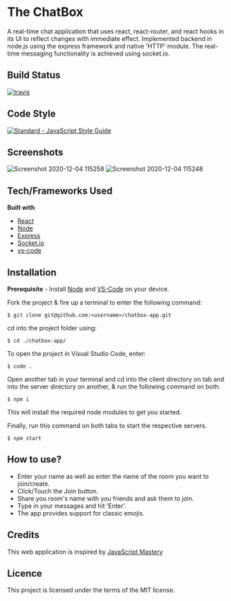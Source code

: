 # The ChatBox

A real-time chat application that uses react, react-router, and react hooks in its UI to reflect changes with immediate effect. Implemented backend in node.js using the express framework and native 'HTTP' module. The real-time messaging functionality is achieved using socket.io.

## Build Status

<a href="https://travis-ci.org/standard/standard"><img src="https://img.shields.io/travis/standard/standard/master.svg" alt="travis"></a>

## Code Style

<a href="https://standardjs.com"><img src="https://img.shields.io/badge/code_style-standard-brightgreen.svg" alt="Standard - JavaScript Style Guide"></a>

## Screenshots

![Screenshot 2020-12-04 115258](https://user-images.githubusercontent.com/56535991/101129787-48a07880-3628-11eb-9692-880ce6aaa0ba.png)
![Screenshot 2020-12-04 115248](https://user-images.githubusercontent.com/56535991/101129815-56ee9480-3628-11eb-9d19-32ce3e7458b1.png)

## Tech/Frameworks Used

**Built with**
- [React](https://reactjs.org/docs/getting-started.html)
- [Node](https://nodejs.org/dist/latest-v14.x/docs/api/)
- [Express](https://expressjs.com/)
- [Socket.io](https://socket.io/docs/v3)
- [vs-code](https://code.visualstudio.com/docs)

## Installation

**Prerequisite** - Install [Node](https://nodejs.org/en/) and [VS-Code](https://code.visualstudio.com/Download) on your device.

Fork the project & fire up a terminal to enter the following command: 
```
$ git clone git@github.com:<username>/chatbox-app.git
```
cd into the project folder using:
```
$ cd ./chatbox-app/
```
To open the project in Visual Studio Code, enter:
```
$ code .
```
Open another tab in your terminal and cd into the client directory on tab and into the server directory on another, & run the following command on both:
```
$ npm i
```
This will install the required node modules to get you started.

Finally, run this command on both tabs to start the respective servers.
```
$ npm start
```
## How to use?

- Enter your name as well as enter the name of the room you want to join/create.
- Click/Touch the Join button.
- Share you room's name with you friends and ask them to join.
- Type in your messages and hit 'Enter'.
- The app provides support for classic emojis. 

## Credits

This web application is inspired by [JavaScript Mastery](https://github.com/adrianhajdin/project_chat_application)

## Licence

This project is licensed under the terms of the MIT license.


